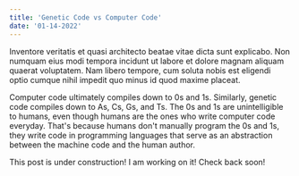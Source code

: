 ```yaml
---
title: 'Genetic Code vs Computer Code'
date: '01-14-2022'
---
```


Inventore veritatis et quasi architecto beatae vitae dicta sunt explicabo. Non numquam eius modi tempora incidunt ut labore et dolore magnam aliquam quaerat voluptatem. Nam libero tempore, cum soluta nobis est eligendi optio cumque nihil impedit quo minus id quod maxime placeat.

Computer code ultimately compiles down to 0s and 1s. Similarly, genetic code compiles down to As, Cs, Gs, and Ts. The 0s and 1s are unintelligible to humans, even though humans are the ones who write computer code everyday. That's because humans don't manually program the 0s and 1s, they write code in programming languages that serve as an abstraction between the machine code and the human author.

This post is under construction! I am working on it! Check back soon!
